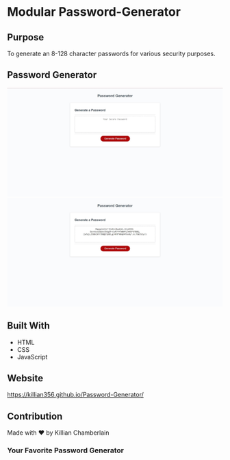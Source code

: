 # Modular Password-Generator

## Purpose
To generate an 8-128 character passwords for various security purposes.

## Password Generator
![Screenshot](assets/images/PW1.JPG "Password-Generator")
![Screenshot](assets/images/PW2.JPG "Password-Generator")

## Built With
* HTML
* CSS
* JavaScript

## Website
https://killian356.github.io/Password-Generator/

## Contribution
Made with ❤️ by Killian Chamberlain

### Your Favorite Password Generator

